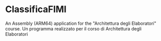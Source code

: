 # ClassificaFIMI
An Assembly (ARM64) application for the "Architettura degli Elaboratori" course.
Un programma realizzato per il corso di Architettura degli Elaboratori
